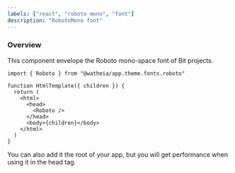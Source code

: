 ```yaml
---
labels: ["react", "roboto mono", "font"]
description: "RobotoMono font"
---
```


### Overview

This component envelope the Roboto mono-space font of Bit projects.

```tsx
import { Roboto } from "@watheia/app.theme.fonts.roboto"

function HtmlTemplate({ children }) {
  return (
    <html>
      <head>
        <Roboto />
      </head>
      <body>{children}</body>
    </html>
  )
}
```

You can also add it the root of your app, but you will get performance when using it in the head tag.
